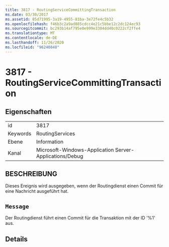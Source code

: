 ```yaml
---
title: 3817 - RoutingServiceCommittingTransaction
ms.date: 03/30/2017
ms.assetid: 85d71995-3a19-4955-81ba-3e72fe4c5b32
ms.openlocfilehash: f46b3c2a9ad885cdcc4e21c5bbe12c2dc124ec93
ms.sourcegitcommit: bc293b14af795e0e999e3304dd40c0222cf2ffe4
ms.translationtype: MT
ms.contentlocale: de-DE
ms.lasthandoff: 11/26/2020
ms.locfileid: "96240848"
---
```

# <a name="3817---routingservicecommittingtransaction"></a>3817 - RoutingServiceCommittingTransaction

## <a name="properties"></a>Eigenschaften  
  
|||  
|-|-|  
|id|3817|  
|Keywords|RoutingServices|  
|Ebene|Information|  
|Kanal|Microsoft-Windows-Application Server-Applications/Debug|  
  
## <a name="description"></a>BESCHREIBUNG  

 Dieses Ereignis wird ausgegeben, wenn der Routingdienst einen Commit für eine Nachricht ausgeführt hat.  
  
## <a name="message"></a>`Message`  

 Der Routingdienst führt einen Commit für die Transaktion mit der ID '%1' aus.  
  
## <a name="details"></a>Details
